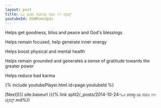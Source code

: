 ```yaml
---
layout: post
title: ಓಂ ಮಹಾ ಗರ್ಭಯ ನಮಃ ೧೧ ಟೈಮ್ಸ್
youtubeId: OSNRsmn3pIc
---
```

 
 
Helps get goodness, bliss and peace and God's blessings
 
Helps remain focused, help generate inner energy 
 
Helps boost physical and mental health 
 
Helps remain grounded and generates a sense of gratitude towards the greater power 
 
Helps reduce bad karma
 
 
 
 


{% include youtubePlayer.html id=page.youtubeId %}
 
[Next]({{ site.baseurl }}{% link  split2/_posts/2014-10-24-ಓಂ ಶರಣ್ಯಾಯ ನಮಃ ೧೧ ಟೈಮ್ಸ್.md%})
 
